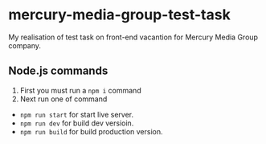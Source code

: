 # mercury-media-group-test-task
My realisation of test task on front-end vacantion for Mercury Media Group company.


## Node.js commands

1. First you must run a ```npm i``` command
2. Next run one of command
  * ```npm run start``` for start live server.
  * ```npm run dev``` for build dev versioin.
  * ```npm run build``` for build production version.
